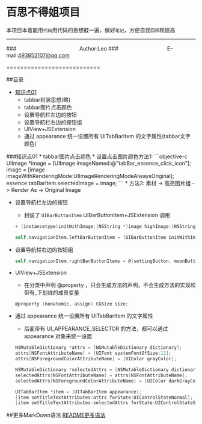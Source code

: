 百思不得姐项目
===========================
本项目本着能用`代码`用代码的思想敲一遍，做好`笔记`，方便自我`回顾`和提高

****
###　　　　　　　　　　　　Author:Leo
###　　　　　　　　　 E-mail:493852107@qq.com

===========================



##<a name="index"/>目录
* [知识点01](#point01)
	* tabbar封装思想(略)
	* tabbar图片点击颜色
	* 设置导航栏左边的按钮
	* 设置导航栏右边的按钮组
	* UIView+JSExtension
	* 通过 appearance 统一设置所有 UITabBarItem 的文字属性(tabbar文字颜色)

<a name="point01"/>
###知识点01
* tabbar图片点击颜色
	* 设置点击图片颜色方法1:  
	```objective-c
	UIImage *image = [UIImage imageNamed:@"tabBar_essence_click_icon"];
	    image = [image imageWithRenderingMode:UIImageRenderingModeAlwaysOriginal];
	    essence.tabBarItem.selectedImage = image;
	```  
	* 方法2:  
	素材 -> 高亮图片组 -> Render As -> Original Image

* 设置导航栏左边的按钮
	* 封装了 `UIBarButtonItem` UIBarButtonItem+JSExtension 调用
	```objective-c
	+ (instancetype)initWithImage:(NSString *)image highImage:(NSString *)highImage target:(id)target action:(SEL)action;  

	self.navigationItem.leftBarButtonItem = [UIBarButtonItem initWithImage:@"friendsRecommentIcon" highImage:@"friendsRecommentIcon-click" target:self action:@selector(friendsClick)];
	```
* 设置导航栏右边的按钮组
	```objective-c
    self.navigationItem.rightBarButtonItems = @[settingButton, moonButton];
    ```

* UIView+JSExtension
	* 在分类中声明 @property ，只会生成方法的声明，不会生成方法的实现和带有_下划线的成员变量  
	```objective-c
	@property (nonatomic, assign) CGSize size;
	```
* 通过 appearance 统一设置所有 UITabBarItem 的文字属性
	* 后面带有 UI_APPEARANCE_SELECTOR 的方法，都可以通过 appearance 对象来统一设置
	```objective-c
    NSMutableDictionary *attrs = [NSMutableDictionary dictionary];
    attrs[NSFontAttributeName] = [UIFont systemFontOfSize:12];
    attrs[NSForegroundColorAttributeName] = [UIColor grayColor];
    
    NSMutableDictionary *selectedAttrs = [NSMutableDictionary dictionary];
    selectedAttrs[NSFontAttributeName] = attrs[NSFontAttributeName];
    selectedAttrs[NSForegroundColorAttributeName] = [UIColor darkGrayColor];
    
    UITabBarItem *item = [UITabBarItem appearance];
    [item setTitleTextAttributes:attrs forState:UIControlStateNormal];
    [item setTitleTextAttributes:selectedAttrs forState:UIControlStateSelected];
    ```


##<a name="findMoreAboutMarkDown"/>更多MarkDown语法
[README更多语法](https://github.com/guodongxiaren/README "README更多语法")


